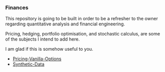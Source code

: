 ### Finances

This repository is going to be built in order to be a refresher to the owner regarding quantitative analysis and financial engineering.

Pricing, hedging, portfolio optimisation, and stochastic calculus, are some of the subjects I intend to add here.

I am glad if this is somehow useful to you.

- [Pricing-Vanilla-Options](https://github.com/CCardeliquio/Financial-Engineering/blob/main/Pricing-Vanilla-Options.ipynb)
- [Synthetic-Data](https://github.com/CCardeliquio/Financial-Engineering/blob/main/Synthetic-Data.ipynb)
